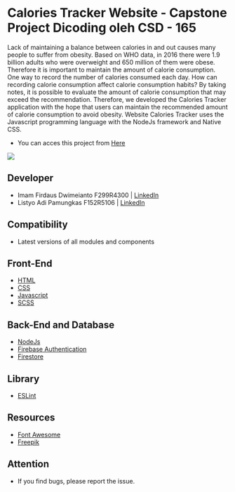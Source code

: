 # Calories Tracker Website - Capstone Project Dicoding oleh CSD - 165

Lack of maintaining a balance between calories in and out causes many people to suffer from obesity. Based on WHO data, in 2016 there were 1.9 billion adults who were overweight and 650 million of them were obese. Therefore it is important to maintain the amount of calorie consumption. One way to record the number of calories consumed each day. How can recording calorie consumption affect calorie consumption habits? By taking notes, it is possible to evaluate the amount of calorie consumption that may exceed the recommendation. Therefore, we developed the Calories Tracker application with the hope that users can maintain the recommended amount of calorie consumption to avoid obesity. Website Calories Tracker uses the Javascript programming language with the NodeJs framework and Native CSS.

- You can acces this project from [Here](www.google.com)

<img src="caloriestracker.gif">

## Developer
- Imam Firdaus Dwimeianto F299R4300 | [LinkedIn](https://www.linkedin.com/in/idwimeianto/) 
- Listyo Adi Pamungkas F152R5106 | [LinkedIn](https://www.linkedin.com/in/listyo-adi-pamungkas-851490205/)

## Compatibility
- Latest versions of all modules and components

## Front-End
- [HTML](https://www.w3schools.com/html/)
- [CSS](https://developer.mozilla.org/en-US/docs/Web/CSS?retiredLocale=id)
- [Javascript](https://www.javascript.com/)
- [SCSS](https://sass-lang.com/)

## Back-End and Database
- [NodeJs](https://nodejs.org/en/)
- [Firebase Authentication](https://firebase.google.com/docs/auth)
- [Firestore](https://firebase.google.com/docs/firestore)

## Library
- [ESLint](https://eslint.org/)

## Resources
- [Font Awesome](https://fontawesome.com/v5.15/icons)
- [Freepik](https://www.freepik.com/)

## Attention
- If you find bugs, please report the issue.

